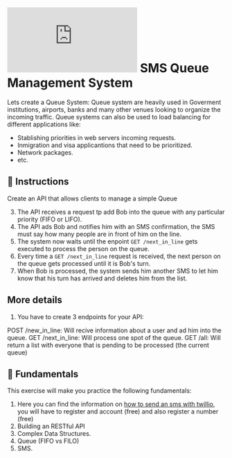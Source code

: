 # ![alt text](https://assets.breatheco.de/apis/img/images.php?blob&random&cat=icon&tags=breathecode,32) SMS Queue Management System

Lets create a Queue System: Queue system are heavily used in Goverment institutions, airports, banks and many other venues looking to organize the incoming traffic.
Queue systems can also be used to load balancing for different applications like:
- Stablishing priorities in web servers incoming requests.
- Inmigration and visa applicantions that need to be prioritized.
- Network packages.
- etc.

## 📝 Instructions

Create an API that allows clients to manage a simple Queue

3. The API receives a request tp add Bob into the queue with any particular priority (FIFO or LIFO).
3. The API ads Bob and notifies him with an SMS confirmation, the SMS must say how many people are in front of him on the line.
4. The system now waits until the enpoint `GET /next_in_line` gets executed to process the person on the queue.
5. Every time a `GET /next_in_line` request is received, the next person on the queue gets processed until it is Bob's turn.
5. When Bob is processed, the system sends him another SMS to let him know that his turn has arrived and deletes him from the list.

## More details

1. You have to create 3 endpoints for your API:

POST /new_in_line: Will recive information about a user and ad him into the queue.
GET /next_in_line: Will process one spot of the queue.
GET /all: Will return a list with everyone that is pending to be processed (the current queue)

## 📖 Fundamentals

This exercise will make you practice the following fundamentals:

1. Here you can find the information on [how to send an sms with twillio](https://www.twilio.com/docs/sms/send-messages), you will have to register and account (free) and also register a number (free)
4. Building an RESTful API
5. Complex Data Structures.
6. Queue (FIFO vs FILO)
7. SMS.